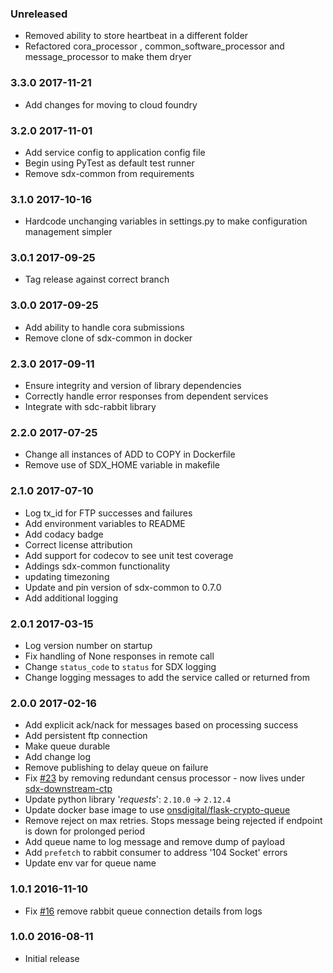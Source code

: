 ### Unreleased
  - Removed ability to store heartbeat in a different folder
  - Refactored cora_processor , common_software_processor and message_processor to make them dryer

### 3.3.0 2017-11-21
  - Add changes for moving to cloud foundry

### 3.2.0 2017-11-01
  - Add service config to application config file
  - Begin using PyTest as default test runner
  - Remove sdx-common from requirements

### 3.1.0 2017-10-16
  - Hardcode unchanging variables in settings.py to make configuration management simpler

### 3.0.1 2017-09-25
  - Tag release against correct branch

### 3.0.0 2017-09-25
  - Add ability to handle cora submissions
  - Remove clone of sdx-common in docker

### 2.3.0 2017-09-11
  - Ensure integrity and version of library dependencies
  - Correctly handle error responses from dependent services
  - Integrate with sdc-rabbit library

### 2.2.0 2017-07-25
  - Change all instances of ADD to COPY in Dockerfile
  - Remove use of SDX_HOME variable in makefile

### 2.1.0 2017-07-10
  - Log tx_id for FTP successes and failures
  - Add environment variables to README
  - Add codacy badge
  - Correct license attribution
  - Add support for codecov to see unit test coverage
  - Addings sdx-common functionality
  - updating timezoning
  - Update and pin version of sdx-common to 0.7.0
  - Add additional logging

### 2.0.1 2017-03-15
  - Log version number on startup
  - Fix handling of None responses in remote call
  - Change `status_code` to `status` for SDX logging
  - Change logging messages to add the service called or returned from

### 2.0.0 2017-02-16
  - Add explicit ack/nack for messages based on processing success
  - Add persistent ftp connection
  - Make queue durable
  - Add change log
  - Remove publishing to delay queue on failure
  - Fix [#23](https://github.com/ONSdigital/sdx-downstream/issues/23) by removing redundant census processor - now lives under [sdx-downstream-ctp](https://github.com/ONSdigital/sdx-downstream-ctp)
  - Update python library '_requests_': `2.10.0` -> `2.12.4`
  - Update docker base image to use [onsdigital/flask-crypto-queue](https://hub.docker.com/r/onsdigital/flask-crypto-queue/)
  - Remove reject on max retries. Stops message being rejected if endpoint is down for prolonged period
  - Add queue name to log message and remove dump of payload
  - Add `prefetch` to rabbit consumer to address '104 Socket' errors
  - Update env var for queue name

### 1.0.1 2016-11-10
  - Fix [#16](https://github.com/ONSdigital/sdx-downstream/issues/16) remove rabbit queue connection details from logs

### 1.0.0 2016-08-11
  - Initial release
